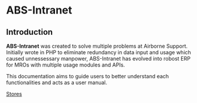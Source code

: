 # ABS-Intranet

## Introduction

**ABS-Intranet** was created to solve multiple problems at Airborne Support. Initially wrote in PHP to eliminate redundancy in data input and usage which caused unnessessary manpower, ABS-Intranet has evolved into robost ERP for MROs with multiple usage modules and APIs.

This documentation aims to guide users to better understand each functionalities and acts as a user manual.

[Stores](/stores/)
